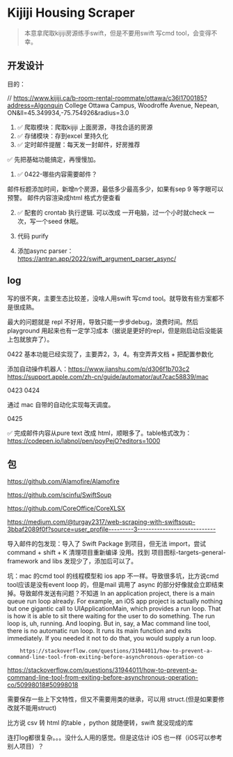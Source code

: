 #  Kijiji Housing Scraper

> 本意拿爬取kijiji房源练手swift，但是不要用swift 写cmd tool，会变得不幸。

## 开发设计

目的：

// https://www.kijiji.ca/b-room-rental-roommate/ottawa/c36l1700185?address=Algonquin College Ottawa Campus, Woodroffe Avenue, Nepean, ON&ll=45.349934,-75.754926&radius=3.0

1. ✅ 爬取模块：爬取kijiji 上面房源，寻找合适的房源
2. ✅ 存储模块：存到excel 里持久化
3. ✅ 定时邮件提醒：每天发一封邮件，好房推荐

✅ 先把基础功能搞定，再慢慢加。


1. ✅ 0422-哪些内容需要邮件？

邮件标题添加时间，新增n个房源，最低多少最高多少，如果有sep 9 等字眼可以预警。
邮件内容渲染成html 格式方便查看

2. ✅ 配套的 crontab 执行逻辑. 可以改成 一开电脑，过一个小时就check 一次，写一个seed 休眠。

3. 代码 purify

4. 添加async parser：https://antran.app/2022/swift_argument_parser_async/

## log

写的很不爽，主要生态比较差，没啥人用swift 写cmd tool。就导致有些方案都不是很成熟。

最大的问题就是 repl 不好用，导致只能一步步debug，浪费时间。然后playground 用起来也有一定学习成本（据说是更好的repl，但是刚启动后没能装上包就放弃了）。

0422 基本功能已经实现了，主要弄2，3，4。有空弄弄文档 + 把配置参数化

添加自动操作机器人：https://www.jianshu.com/p/d306f1b703c2 https://support.apple.com/zh-cn/guide/automator/aut7cac58839/mac

0423 0424

通过 mac 自带的自动化实现每天调度。

0425

✅ 完成邮件内容从pure text 改成 html，顺眼多了。table格式改为：https://codepen.io/labnol/pen/poyPejO?editors=1000

## 包

https://github.com/Alamofire/Alamofire

https://github.com/scinfu/SwiftSoup

https://github.com/CoreOffice/CoreXLSX

https://medium.com/@turgay2317/web-scraping-with-swiftsoup-3bbaf2089f0f?source=user_profile---------3----------------------------



导入邮件的包发现：导入了 Swift Package 到项目，但无法 import，尝试 command + shift + K 清理项目重新编译 没用。找到 项目图标-targets-general- framework and libs 发现少了，添加后可以了。

坑：mac 的cmd tool 的线程模型和 ios app 不一样。导致很多坑，比方说cmd tool应该是没有event loop 的，但是mail 调用了 async 的部分好像就会立即结束掉。导致邮件发送有问题？不知道
In an application project, there is a main queue run loop already. For example, an iOS app project is actually nothing but one gigantic call to UIApplicationMain, which provides a run loop.
That is how it is able to sit there waiting for the user to do something. The run loop is, uh, running. And looping.
But in, say, a Mac command line tool, there is no automatic run loop. It runs its main function and exits immediately. If you needed it not to do that, you would supply a run loop.

        https://stackoverflow.com/questions/31944011/how-to-prevent-a-command-line-tool-from-exiting-before-asynchronous-operation-co

https://stackoverflow.com/questions/31944011/how-to-prevent-a-command-line-tool-from-exiting-before-asynchronous-operation-co/50998018#50998018

需要保存一些上下文特性，但又不需要用类的继承，可以用 struct.(但是如果要修改就不能用struct)

比方说 csv 转 html 的table ，python 就随便转，swift 就没现成的库

连打log都很复杂。。。没什么人用的感觉。但是这估计 iOS 也一样（iOS可以参考别人项目）？
